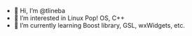 - 👋 Hi, I’m @tlineba
- 👀 I’m interested in Linux Pop! OS, C++ 
- 🌱 I’m currently learning Boost library, GSL, wxWidgets, etc.
